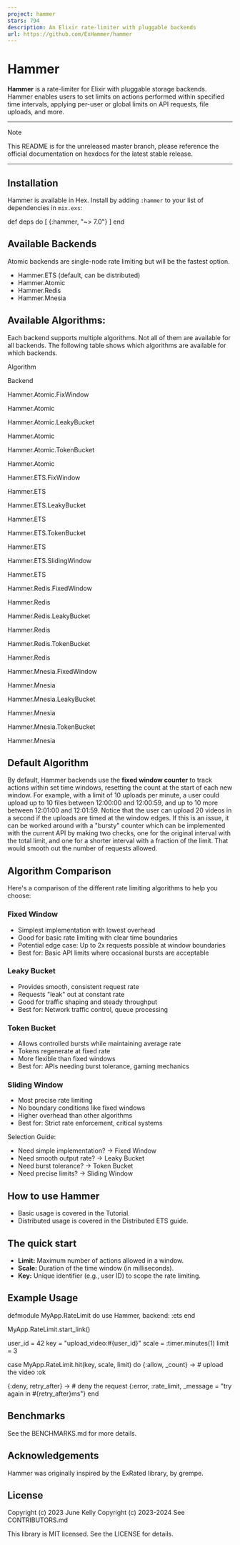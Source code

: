 ```yaml
---
project: hammer
stars: 794
description: An Elixir rate-limiter with pluggable backends
url: https://github.com/ExHammer/hammer
---
```


Hammer
======

**Hammer** is a rate-limiter for Elixir with pluggable storage backends. Hammer enables users to set limits on actions performed within specified time intervals, applying per-user or global limits on API requests, file uploads, and more.

* * *

Note

This README is for the unreleased master branch, please reference the official documentation on hexdocs for the latest stable release.

* * *

Installation
------------

Hammer is available in Hex. Install by adding `:hammer` to your list of dependencies in `mix.exs`:

def deps do
  \[
    {:hammer, "~> 7.0"}
  \]
end

Available Backends
------------------

Atomic backends are single-node rate limiting but will be the fastest option.

-   Hammer.ETS (default, can be distributed)
-   Hammer.Atomic
-   Hammer.Redis
-   Hammer.Mnesia

Available Algorithms:
---------------------

Each backend supports multiple algorithms. Not all of them are available for all backends. The following table shows which algorithms are available for which backends.

Algorithm

Backend

Hammer.Atomic.FixWindow

Hammer.Atomic

Hammer.Atomic.LeakyBucket

Hammer.Atomic

Hammer.Atomic.TokenBucket

Hammer.Atomic

Hammer.ETS.FixWindow

Hammer.ETS

Hammer.ETS.LeakyBucket

Hammer.ETS

Hammer.ETS.TokenBucket

Hammer.ETS

Hammer.ETS.SlidingWindow

Hammer.ETS

Hammer.Redis.FixedWindow

Hammer.Redis

Hammer.Redis.LeakyBucket

Hammer.Redis

Hammer.Redis.TokenBucket

Hammer.Redis

Hammer.Mnesia.FixedWindow

Hammer.Mnesia

Hammer.Mnesia.LeakyBucket

Hammer.Mnesia

Hammer.Mnesia.TokenBucket

Hammer.Mnesia

Default Algorithm
-----------------

By default, Hammer backends use the **fixed window counter** to track actions within set time windows, resetting the count at the start of each new window. For example, with a limit of 10 uploads per minute, a user could upload up to 10 files between 12:00:00 and 12:00:59, and up to 10 more between 12:01:00 and 12:01:59. Notice that the user can upload 20 videos in a second if the uploads are timed at the window edges. If this is an issue, it can be worked around with a "bursty" counter which can be implemented with the current API by making two checks, one for the original interval with the total limit, and one for a shorter interval with a fraction of the limit. That would smooth out the number of requests allowed.

Algorithm Comparison
--------------------

Here's a comparison of the different rate limiting algorithms to help you choose:

### Fixed Window

-   Simplest implementation with lowest overhead
-   Good for basic rate limiting with clear time boundaries
-   Potential edge case: Up to 2x requests possible at window boundaries
-   Best for: Basic API limits where occasional bursts are acceptable

### Leaky Bucket

-   Provides smooth, consistent request rate
-   Requests "leak" out at constant rate
-   Good for traffic shaping and steady throughput
-   Best for: Network traffic control, queue processing

### Token Bucket

-   Allows controlled bursts while maintaining average rate
-   Tokens regenerate at fixed rate
-   More flexible than fixed windows
-   Best for: APIs needing burst tolerance, gaming mechanics

### Sliding Window

-   Most precise rate limiting
-   No boundary conditions like fixed windows
-   Higher overhead than other algorithms
-   Best for: Strict rate enforcement, critical systems

Selection Guide:

-   Need simple implementation? → Fixed Window
-   Need smooth output rate? → Leaky Bucket
-   Need burst tolerance? → Token Bucket
-   Need precise limits? → Sliding Window

How to use Hammer
-----------------

-   Basic usage is covered in the Tutorial.
-   Distributed usage is covered in the Distributed ETS guide.

The quick start
---------------

-   **Limit:** Maximum number of actions allowed in a window.
-   **Scale:** Duration of the time window (in milliseconds).
-   **Key:** Unique identifier (e.g., user ID) to scope the rate limiting.

Example Usage
-------------

defmodule MyApp.RateLimit do
  use Hammer, backend: :ets
end

MyApp.RateLimit.start\_link()

user\_id \= 42
key \= "upload\_video:#{user\_id}"
scale \= :timer.minutes(1)
limit \= 3

case MyApp.RateLimit.hit(key, scale, limit) do
  {:allow, \_count} \->
    \# upload the video
    :ok

  {:deny, retry\_after} \->
    \# deny the request
    {:error, :rate\_limit, \_message \= "try again in #{retry\_after}ms"}
end

Benchmarks
----------

See the BENCHMARKS.md for more details.

Acknowledgements
----------------

Hammer was originally inspired by the ExRated library, by grempe.

License
-------

Copyright (c) 2023 June Kelly Copyright (c) 2023-2024 See CONTRIBUTORS.md

This library is MIT licensed. See the LICENSE for details.
